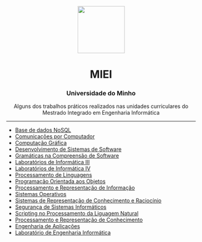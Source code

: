 <p align="center">
 <img src="https://facs2017.di.uminho.pt/sites/default/files/logo_UMEENG_sem_nome.jpg" align="center" height="125"> <br/>
</p>
<h1 align="center">MIEI</h1>
<h3 align="center">Universidade do Minho</h3>
<p  align="center"> Alguns dos trabalhos práticos realizados nas unidades curriculares do Mestrado Integrado em Engenharia Informática </p>

---

 - [Base de dados NoSQL](https://github.com/LuisRamos99/MIEI-UMinho/tree/main/BDNoSQL_TP) <br/>
 - [Comunicações por Computador](https://github.com/LuisRamos99/MIEI-UMinho/tree/main/CC_TPS) <br/>
 - [Computação Gráfica](https://github.com/LuisRamos99/MIEI-UMinho/tree/main/CG-TP) <br/>
 - [Desenvolvimento de Sistemas de Software](https://github.com/LuisRamos99/MIEI-UMinho/tree/main/DSS_TP) <br/>
 - [Gramáticas na Compreensão de Software](https://github.com/LuisRamos99/MIEI-UMinho/tree/main/GCS_TP) <br/>
 - [Laboratórios de Informática III](https://github.com/LuisRamos99/MIEI-UMinho/tree/main/LI3) <br/>
 - [Laboratórios de Informática IV](https://github.com/LuisRamos99/MIEI-UMinho/tree/main/LI4) <br/>
 - [Processamento de Linguagens](https://github.com/LuisRamos99/MIEI-UMinho/tree/main/PL_TP2)<br/>
 - [Programação Orientada aos Objetos](https://github.com/LuisRamos99/MIEI-UMinho/tree/main/POO_TP) <br/>
 - [Processamento e Representação de Informação](https://github.com/LuisRamos99/MIEI-UMinho/tree/main/PRI_TP)<br/>
 - [Sistemas Operativos](https://github.com/LuisRamos99/MIEI-UMinho/tree/main/SO_TP) <br/>
 - [Sistemas de Representação de Conhecimento e Raciocínio](https://github.com/LuisRamos99/MIEI-UMinho/tree/main/SRCR_TP) <br/>
 - [Segurança de Sistemas Informáticos](https://github.com/LuisRamos99/MIEI-UMinho/tree/main/SSI_TP) <br/>
 - [Scripting no Processamento da Liguagem Natural](https://github.com/LuisRamos99/MIEI-UMinho/tree/main/SPLN_TP) <br/>
 - [Processamento e Representação de Conhecimento](https://github.com/LuisRamos99/MIEI-UMinho/tree/main/PRC_TP) <br/>
 - [Engenharia de Aplicações](https://github.com/LuisRamos99/MIEI-UMinho/tree/main/EA_TP) <br/>
 - [Laboratório de Engenharia Informática](https://github.com/LuisRamos99/MIEI-UMinho/tree/main/LEI) <br/>

